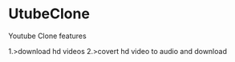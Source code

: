 # UtubeClone

Youtube Clone features

1.>download hd videos
2.>covert hd video to audio and download
